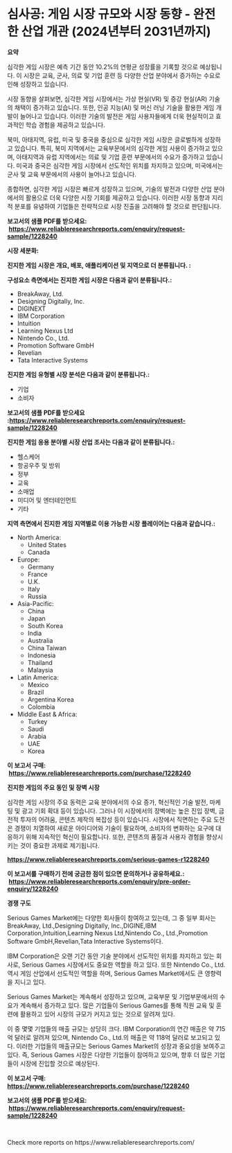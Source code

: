 <p><h1>심사공: 게임 시장 규모와 시장 동향 - 완전한 산업 개관 (2024년부터 2031년까지)</h1></p><p><strong>요약</strong></p>
<p><p>심각한 게임 시장은 예측 기간 동안 10.2%의 연평균 성장률을 기록할 것으로 예상됩니다. 이 시장은 교육, 군사, 의료 및 기업 훈련 등 다양한 산업 분야에서 증가하는 수요로 인해 성장하고 있습니다.</p><p>시장 동향을 살펴보면, 심각한 게임 시장에서는 가상 현실(VR) 및 증강 현실(AR) 기술의 채택이 증가하고 있습니다. 또한, 인공 지능(AI) 및 머신 러닝 기술을 활용한 게임 개발이 늘어나고 있습니다. 이러한 기술의 발전은 게임 사용자들에게 더욱 현실적이고 효과적인 학습 경험을 제공하고 있습니다.</p><p>북미, 아태지역, 유럽, 미국 및 중국을 중심으로 심각한 게임 시장은 글로벌하게 성장하고 있습니다. 특히, 북미 지역에서는 교육부문에서의 심각한 게임 사용이 증가하고 있으며, 아태지역과 유럽 지역에서는 의료 및 기업 훈련 부문에서의 수요가 증가하고 있습니다. 미국과 중국은 심각한 게임 시장에서 선도적인 위치를 차지하고 있으며, 미국에서는 군사 및 교육 부문에서의 사용이 늘어나고 있습니다.</p><p>종합하면, 심각한 게임 시장은 빠르게 성장하고 있으며, 기술의 발전과 다양한 산업 분야에서의 활용으로 더욱 다양한 시장 기회를 제공하고 있습니다. 이러한 시장 동향과 지리적 분포를 유념하여 기업들은 전략적으로 시장 진출을 고려해야 할 것으로 판단됩니다.</p></p>
<p><strong>보고서의 샘플 PDF를 받으세요: &nbsp;<a href="https://www.reliableresearchreports.com/enquiry/request-sample/1228240">https://www.reliableresearchreports.com/enquiry/request-sample/1228240</a></strong></p>
<p><strong>시장 세분화:</strong></p>
<p><strong> 진지한 게임 시장은 개요, 배포, 애플리케이션 및 지역으로 더 분류됩니다. :</strong></p>
<p><strong>구성요소 측면에서는 진지한 게임 시장은 다음과 같이 분류됩니다.:</strong></p>
<p><ul><li>BreakAway, Ltd.</li><li>Designing Digitally, Inc.</li><li>DIGINEXT</li><li>IBM Corporation</li><li>Intuition</li><li>Learning Nexus Ltd</li><li>Nintendo Co., Ltd.</li><li>Promotion Software GmbH</li><li>Revelian</li><li>Tata Interactive Systems</li></ul></p>
<p><strong> 진지한 게임 유형별 시장 분석은 다음과 같이 분류됩니다.:</strong></p>
<p><ul><li>기업</li><li>소비자</li></ul></p>
<p><strong>보고서의 샘플 PDF를 받으세요 :<a href="https://www.reliableresearchreports.com/enquiry/request-sample/1228240">https://www.reliableresearchreports.com/enquiry/request-sample/1228240</a></strong></p>
<p><strong> 진지한 게임 응용 분야별 시장 산업 조사는 다음과 같이 분류됩니다.:</strong></p>
<p><ul><li>헬스케어</li><li>항공우주 및 방위</li><li>정부</li><li>교육</li><li>소매업</li><li>미디어 및 엔터테인먼트</li><li>기타</li></ul></p>
<p><strong>지역 측면에서 진지한 게임 지역별로 이용 가능한 시장 플레이어는 다음과 같습니다.:</strong></p>
<p><ul>
    <li>
        North America:
        <ul>
            <li>United States</li>
            <li>Canada</li>
        </ul>
    </li>
    <li>
        Europe:
        <ul>
            <li>Germany</li>
            <li>France</li>
            <li>U.K.</li>
            <li>Italy</li>
            <li>Russia</li>
        </ul>
    </li>
    <li>
        Asia-Pacific:
        <ul>
            <li>China</li>
            <li>Japan</li>
            <li>South Korea</li>
            <li>India</li>
            <li>Australia</li>
            <li>China Taiwan</li>
            <li>Indonesia</li>
            <li>Thailand</li>
            <li>Malaysia</li>
        </ul>
    </li>
    <li>
        Latin America:
        <ul>
            <li>Mexico</li>
            <li>Brazil</li>
            <li>Argentina Korea</li>
            <li>Colombia</li>
        </ul>
    </li>
    <li>
        Middle East & Africa:
        <ul>
            <li>Turkey</li>
            <li>Saudi</li>
            <li>Arabia</li>
            <li>UAE</li>
            <li>Korea</li>
        </ul>
    </li>
    </ul></p>
<p><strong>이 보고서 구매: &nbsp;<a href="https://www.reliableresearchreports.com/purchase/1228240">https://www.reliableresearchreports.com/purchase/1228240</a></strong></p>
<p><strong>진지한 게임의 주요 동인 및 장벽 시장</strong></p>
<p><p>심각한 게임 시장의 주요 동력은 교육 분야에서의 수요 증가, 혁신적인 기술 발전, 마케팅 및 광고 기회 확대 등이 있습니다. 그러나 이 시장에서의 장벽에는 높은 진입 장벽, 금전적 투자의 어려움, 콘텐츠 제작의 복잡성 등이 있습니다. 시장에서 직면하는 주요 도전은 경쟁이 치열하여 새로운 아이디어와 기술이 필요하며, 소비자의 변화하는 요구에 대응하기 위해 지속적인 혁신이 필요합니다. 또한, 콘텐츠의 품질과 사용자 경험을 향상시키는 것이 중요한 과제로 제기됩니다.</p></p>
<p><strong><a href="https://www.reliableresearchreports.com/serious-games-r1228240">https://www.reliableresearchreports.com/serious-games-r1228240</a></strong></p>
<p><strong>이 보고서를 구매하기 전에 궁금한 점이 있으면 문의하거나 공유하세요.: &nbsp;<a href="https://www.reliableresearchreports.com/enquiry/pre-order-enquiry/1228240">https://www.reliableresearchreports.com/enquiry/pre-order-enquiry/1228240</a></strong></p>
<p><strong>경쟁 구도</strong></p>
<p><p>Serious Games Market에는 다양한 회사들이 참여하고 있는데, 그 중 일부 회사는 BreakAway, Ltd.,Designing Digitally, Inc.,DIGINE,IBM Corporation,Intuition,Learning Nexus Ltd,Nintendo Co., Ltd.,Promotion Software GmbH,Revelian,Tata Interactive Systems이다. </p><p>IBM Corporation은 오랜 기간 동안 기술 분야에서 선도적인 위치를 차지하고 있는 회사로, Serious Games 시장에서도 중요한 역할을 하고 있다. 또한 Nintendo Co., Ltd. 역시 게임 산업에서 선도적인 역할을 하며, Serious Games Market에서도 큰 영향력을 지니고 있다.</p><p>Serious Games Market는 계속해서 성장하고 있으며, 교육부문 및 기업부문에서의 수요가 계속해서 증가하고 있다. 많은 기업들이 Serious Games를 통해 직원 교육 및 훈련에 활용하고 있어 시장의 규모가 커지고 있는 것으로 알려져 있다.</p><p>이 중 몇몇 기업들의 매출 규모는 상당히 크다. IBM Corporation의 연간 매출은 약 715억 달러로 알려져 있으며, Nintendo Co., Ltd.의 매출은 약 118억 달러로 보고되고 있다. 이러한 기업들의 매출규모는 Serious Games Market의 성장과 중요성을 보여주고 있다. 즉, Serious Games 시장은 다양한 기업들이 참여하고 있으며, 향후 더 많은 기업들이 시장에 진입할 것으로 예상된다.</p></p>
<p><strong>이 보고서 구매: &nbsp; <a href="https://www.reliableresearchreports.com/purchase/1228240">https://www.reliableresearchreports.com/purchase/1228240</a></strong></p>
<p><strong>보고서의 샘플 PDF를 받으세요: &nbsp;<a href="https://www.reliableresearchreports.com/enquiry/request-sample/1228240">https://www.reliableresearchreports.com/enquiry/request-sample/1228240</a></strong><strong></strong></p>
<p>&nbsp;</p>
<p>Check more reports on https://www.reliableresearchreports.com/</p>